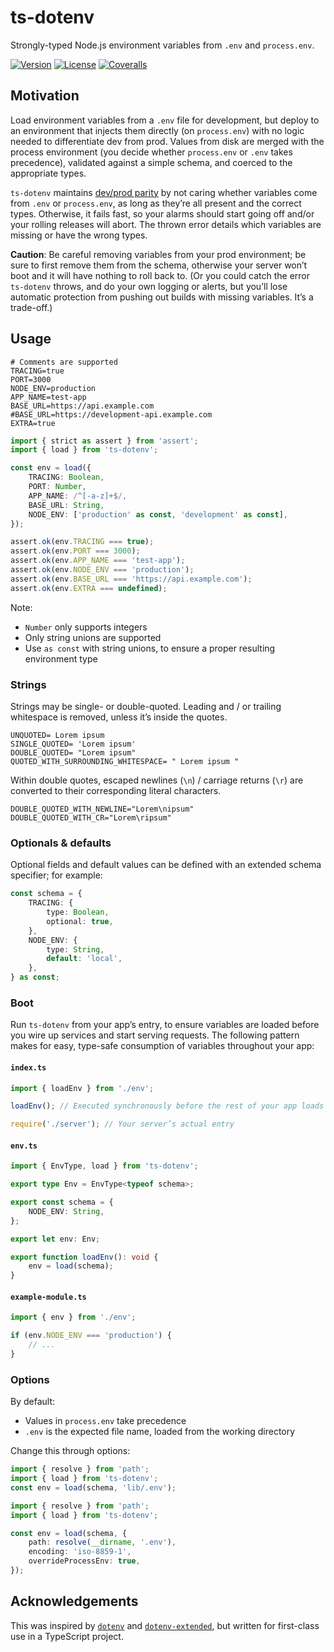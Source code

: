 # ts-dotenv

Strongly-typed Node.js environment variables from `.env` and `process.env`.

[![Version](https://badgen.net/npm/v/ts-dotenv)](https://npmjs.org/package/ts-dotenv)
[![License](https://badgen.net/github/license/LeoBakerHytch/ts-dotenv)](https://github.com/LeoBakerHytch/ts-dotenv/blob/master/LICENSE)
[![Coveralls](https://badgen.net/coveralls/c/github/LeoBakerHytch/ts-dotenv)](https://coveralls.io/github/LeoBakerHytch/ts-dotenv)

## Motivation

Load environment variables from a `.env` file for development, but deploy to an environment that injects them directly
(on `process.env`) with no logic needed to differentiate dev from prod. Values from disk are merged with the process
environment (you decide whether `process.env` or `.env` takes precedence), validated against a simple schema, and
coerced to the appropriate types.

`ts-dotenv` maintains [dev/prod parity][0] by not caring whether variables come from `.env` or `process.env`, as long as
they’re all present and the correct types. Otherwise, it fails fast, so your alarms should start going off and/or your
rolling releases will abort. The thrown error details which variables are missing or have the wrong types.

**Caution**: Be careful removing variables from your prod environment; be sure to first remove them from the schema,
otherwise your server won’t boot and it will have nothing to roll back to. (Or you could catch the error `ts-dotenv`
throws, and do your own logging or alerts, but you’ll lose automatic protection from pushing out builds with missing
variables. It’s a trade-off.)

[0]: https://12factor.net/dev-prod-parity

## Usage

```dotenv
# Comments are supported
TRACING=true
PORT=3000
NODE_ENV=production
APP_NAME=test-app
BASE_URL=https://api.example.com
#BASE_URL=https://development-api.example.com
EXTRA=true
```

```typescript
import { strict as assert } from 'assert';
import { load } from 'ts-dotenv';

const env = load({
    TRACING: Boolean,
    PORT: Number,
    APP_NAME: /^[-a-z]+$/,
    BASE_URL: String,
    NODE_ENV: ['production' as const, 'development' as const],
});

assert.ok(env.TRACING === true);
assert.ok(env.PORT === 3000);
assert.ok(env.APP_NAME === 'test-app');
assert.ok(env.NODE_ENV === 'production');
assert.ok(env.BASE_URL === 'https://api.example.com');
assert.ok(env.EXTRA === undefined);
```

Note:

-   `Number` only supports integers
-   Only string unions are supported
-   Use `as const` with string unions, to ensure a proper resulting environment type

### Strings

Strings may be single- or double-quoted. Leading and / or trailing whitespace is removed, unless it’s inside the quotes.

```dotenv
UNQUOTED= Lorem ipsum
SINGLE_QUOTED= 'Lorem ipsum'
DOUBLE_QUOTED= "Lorem ipsum"
QUOTED_WITH_SURROUNDING_WHITESPACE= " Lorem ipsum "
```

Within double quotes, escaped newlines (`\n`) / carriage returns (`\r`) are converted to their corresponding literal
characters.

```dotenv
DOUBLE_QUOTED_WITH_NEWLINE="Lorem\nipsum"
DOUBLE_QUOTED_WITH_CR="Lorem\ripsum"
```

### Optionals & defaults

Optional fields and default values can be defined with an extended schema specifier; for example:

```typescript
const schema = {
    TRACING: {
        type: Boolean,
        optional: true,
    },
    NODE_ENV: {
        type: String,
        default: 'local',
    },
} as const;
```

### Boot

Run `ts-dotenv` from your app’s entry, to ensure variables are loaded before you wire up services and start serving
requests. The following pattern makes for easy, type-safe consumption of variables throughout your app:

#### `index.ts`

```typescript
import { loadEnv } from './env';

loadEnv(); // Executed synchronously before the rest of your app loads

require('./server'); // Your server’s actual entry
```

#### `env.ts`

```typescript
import { EnvType, load } from 'ts-dotenv';

export type Env = EnvType<typeof schema>;

export const schema = {
    NODE_ENV: String,
};

export let env: Env;

export function loadEnv(): void {
    env = load(schema);
}
```

#### `example-module.ts`

```typescript
import { env } from './env';

if (env.NODE_ENV === 'production') {
    // ...
}
```

### Options

By default:

-   Values in `process.env` take precedence
-   `.env` is the expected file name, loaded from the working directory

Change this through options:

```typescript
import { resolve } from 'path';
import { load } from 'ts-dotenv';
const env = load(schema, 'lib/.env');
```

```typescript
import { resolve } from 'path';
import { load } from 'ts-dotenv';

const env = load(schema, {
    path: resolve(__dirname, '.env'),
    encoding: 'iso-8859-1',
    overrideProcessEnv: true,
});
```

## Acknowledgements

This was inspired by [`dotenv`][1] and [`dotenv-extended`][2], but written for first-class use in a TypeScript project.

[1]: https://www.npmjs.com/package/dotenv
[2]: https://www.npmjs.com/package/dotenv-extended
